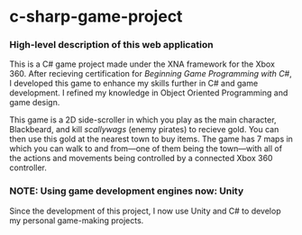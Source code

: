 # c-sharp-game-project
### High-level description of this web application
This is a C# game project made under the XNA framework for the Xbox 360. After recieving certification for *Beginning Game Programming with C#*, I developed this game to enhance my skills further in C# and game development. I refined my knowledge in Object Oriented Programming and game design. 

This game is a 2D side-scroller in which you play as the main character, Blackbeard, and kill *scallywags* (enemy pirates) to recieve gold. You can then use this gold at the nearest town to buy items. The game has 7 maps in which you can walk to and from—one of them being the town—with all of the actions and movements being controlled by a connected Xbox 360 controller.

### NOTE: Using game development engines now: Unity
Since the development of this project, I now use Unity and C# to develop my personal game-making projects.
